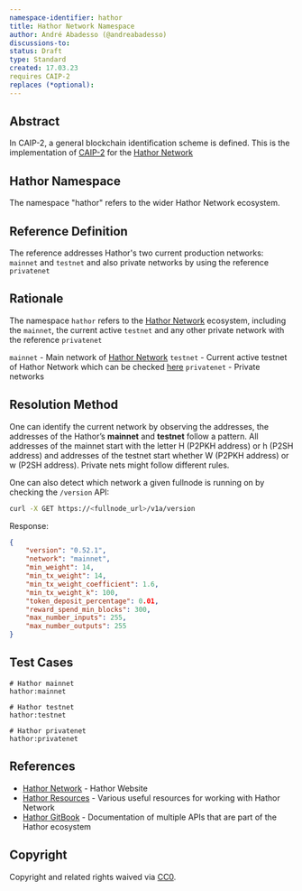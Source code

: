 ```yaml
---
namespace-identifier: hathor
title: Hathor Network Namespace
author: André Abadesso (@andreabadesso)
discussions-to:
status: Draft
type: Standard
created: 17.03.23
requires CAIP-2
replaces (*optional):
---
```



## Abstract

In CAIP-2, a general blockchain identification scheme is defined. This is the implementation of [CAIP-2](https://github.com/ChainAgnostic/CAIPs/blob/master/CAIPs/caip-2.md) for the [Hathor Network](https://hathor.network/)

## Hathor Namespace

The namespace "hathor" refers to the wider Hathor Network ecosystem.

## Reference Definition

The reference addresses Hathor's two current production networks:  `mainnet` and `testnet` and also private networks by using the reference `privatenet`

## Rationale

The namespace `hathor` refers to the [Hathor Network](https://hathor.network/) ecosystem, including the `mainnet`, the current active `testnet` and any other private network with the reference `privatenet`

`mainnet` - Main network of [Hathor Network](https://hathor.network)
`testnet` - Current active testnet of Hathor Network which can be checked [here](https://hathor.network/testnet/)
`privatenet` - Private networks

## Resolution Method

One can identify the current network by observing the addresses, the addresses of the Hathor’s **mainnet** and **testnet** follow a pattern. All addresses of the mainnet start with the letter H (P2PKH address) or h (P2SH address) and addresses of the testnet start whether W (P2PKH address) or w (P2SH address). Private nets might follow different rules.

One can also detect which network a given fullnode is running on by checking the `/version` API:

```bash
curl -X GET https://<fullnode_url>/v1a/version
```

Response:

```json
{
	"version": "0.52.1",
	"network": "mainnet",
	"min_weight": 14,
	"min_tx_weight": 14,
	"min_tx_weight_coefficient": 1.6,
	"min_tx_weight_k": 100,
	"token_deposit_percentage": 0.01,
	"reward_spend_min_blocks": 300,
	"max_number_inputs": 255,
	"max_number_outputs": 255
}
```


## Test Cases

```
# Hathor mainnet
hathor:mainnet

# Hathor testnet
hathor:testnet

# Hathor privatenet
hathor:privatenet
```

## References
* [Hathor Network](https://hathor.network/) - Hathor Website
* [Hathor Resources](https://hathor.network/resources/) - Various useful resources for working with Hathor Network
* [Hathor GitBook](https://hathor.gitbook.io/) - Documentation of multiple APIs that are part of the Hathor ecosystem

## Copyright

Copyright and related rights waived via [CC0](https://creativecommons.org/publicdomain/zero/1.0/).
